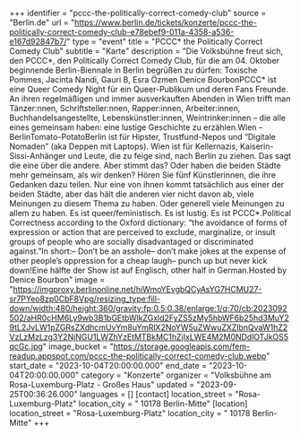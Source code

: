 +++
identifier = "pccc-the-politically-correct-comedy-club"
source = "Berlin.de"
url = "https://www.berlin.de/tickets/konzerte/pccc-the-politically-correct-comedy-club-e78ebef9-011a-4358-a536-e167d92847b7/"
type = "event"
title = "PCCC* the Politically Correct Comedy Club"
subtitle = "Karte"
description = "Die Volksbühne freut sich, den PCCC*, den Politically Correct Comedy Club, für die am 04. Oktober beginnende Berlin-Biennale in Berlin begrüßen zu dürfen: Toxische Pommes, Jacinta Nandi, Gauri B, Esra Özmen  Denice BourbonPCCC* ist eine Queer Comedy Night für ein Queer-Publikum und deren Fans  Freunde. An ihren regelmäßigen und immer ausverkauften Abenden in Wien trifft man Tänzer:nnen, Schriftsteller:nnen, Rapper:innen, Arbeiter:innen, Buchhandelsangestellte, Lebenskünstler:innen, Weintrinker:innen – die alle eines gemeinsam haben: eine lustige Geschichte zu erzählen.Wien – BerlinTomato-PotatoBerlin ist für Hipster, Trustfund-Nepos und “Digitale Nomaden” (aka Deppen mit Laptops). Wien ist für Kellernazis, Kaiserin-Sissi-Anhänger und Leute, die zu feige sind, nach Berlin zu ziehen. Das sagt die eine über die andere. Aber stimmt das? Oder haben die beiden Städte mehr gemeinsam, als wir denken? Hören Sie fünf Künstlerinnen, die ihre Gedanken dazu teilen. Nur eine von ihnen kommt tatsächlich aus einer der beiden Städte, aber das hält die anderen vier nicht davon ab, viele Meinungen zu diesem Thema zu haben. Oder generell viele Meinungen zu allem zu haben. Es ist queer/feministisch. Es ist lustig. Es ist PCCC*.Political Correctness according to the Oxford dictionary: “the avoidance of forms of expression or action that are perceived to exclude, marginalize, or insult groups of people who are socially disadvantaged or discriminated against.”In short:– Don’t be an asshole– don’t make jokes at the expense of other people’s oppression for a cheap laugh– punch up but never kick down!Eine hälfte der Show ist auf Englisch, other half in German.Hosted by Denice Bourbon"
image = "https://imgproxy.berlinonline.net/hiWmoYEvgbQCyAsYG7HCMU27-sr7PYeo8zp0CbF8Vpg/resizing_type:fill-down/width:480/height:360/gravity:fp:0.5:0.38/enlarge:1/q:70/cb:2023092502/aHR0cHM6Ly9wb3B1bGEtbWlkZGxld2FyZS5zMy5hbWF6b25hd3MuY29tL2JvLW1pZGRsZXdhcmUvYm8uYmRlX2NoYW5uZWwuZXZlbnQvaW1hZ2VzLzMzLzg3Y2NjNGU1LWZhYzEtMTBkMC1hZjIxLWE4M2M0NDdlOTJkOS5qcGc.jpg"
image_bucket = "https://storage.googleapis.com/fem-readup.appspot.com/pccc-the-politically-correct-comedy-club.webp"
start_date = "2023-10-04T20:00:00.000"
end_date = "2023-10-04T20:00:00.000"
category = "Konzerte"
organizer = "Volksbühne am Rosa-Luxemburg-Platz - Großes Haus"
updated = "2023-09-25T00:36:26.000"
languages = []
[contact]
location_street = "Rosa-Luxemburg-Platz"
location_city = " 10178 Berlin-Mitte"
[location]
location_street = "Rosa-Luxemburg-Platz"
location_city = " 10178 Berlin-Mitte"
+++
